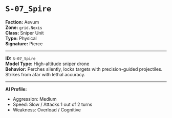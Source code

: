 # `S-07_Spire`

**Faction:** Aevum <br>
**Zone:** `grid.Nexis` <br>
**Class:** Sniper Unit <br>
**Type:** Physical <br>
**Signature:** Pierce <br>

---

**ID:** `S-07_Spire` <br>
**Model Type:** High-altitude sniper drone <br>
**Behavior:** Perches silently, locks targets with precision-guided projectiles. Strikes from afar with lethal accuracy.

---

**AI Profile:**

* Aggression: Medium
* Speed: Slow / Attacks 1 out of 2 turns
* Weakness: Overload / Cognitive
